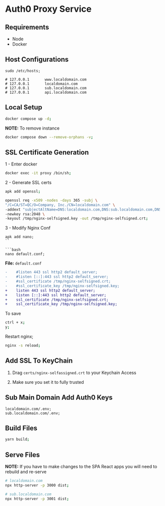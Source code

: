 # Auth0 Proxy Service

## Requirements

- Node
- Docker

## Host Configurations

```
sudo /etc/hosts;

# 127.0.0.1       www.localdomain.com
# 127.0.0.1       localdomain.com
# 127.0.0.1       sub.localdomain.com
# 127.0.0.1       api.localdomain.com
```
## Local Setup

```bash
docker compose up -d;
```

**NOTE:** To remove instance

```bash
docker compose down --remove-orphans -v;
```

## SSL Certificate Generation

1 - Enter docker

```bash
docker exec -it proxy /bin/sh;
```

2 - Generate SSL certs

```bash
apk add openssl;

openssl req -x509 -nodes -days 365 -subj \
"/C=CA/ST=QC/O=Company, Inc./CN=localdomain.com" \
-addext "subjectAltName=DNS:localdomain.com,DNS:sub.localdomain.com,DNS:www.localdomain.com,DNS:api.localdomain.com" \
-newkey rsa:2048 \
-keyout /tmp/nginx-selfsigned.key -out /tmp/nginx-selfsigned.crt;
```

3 - Modify Nginx Conf

```
apk add nano;
``

```bash
nano default.conf;
```

**File:** `default.conf`

```diff
-    #listen 443 ssl http2 default_server;
-    #listen [::]:443 ssl http2 default_server;
-    #ssl_certificate /tmp/nginx-selfsigned.crt;
-    #ssl_certificate_key /tmp/nginx-selfsigned.key;
+    listen 443 ssl http2 default_server;
+    listen [::]:443 ssl http2 default_server;
+    ssl_certificate /tmp/nginx-selfsigned.crt;
+    ssl_certificate_key /tmp/nginx-selfsigned.key;
```

To save

```bash
ctrl + x;
y;
```

Restart nginx;

```bash
nginx -s reload;
```

## Add SSL To KeyChain

1. Drag `certs/nginx-selfassigned.crt` to your Keychain Access

2. Make sure you set it to fully trusted

## Sub Main Domain Add Auth0 Keys

```
localdomain.com/.env;
sub.localdomain.com/.env;
```

## Build Files

```bash
yarn build;
```

## Serve Files

**NOTE:** If you have to make changes to the SPA React apps you will need to rebuild and re-serve


```bash
# localdomain.com
npx http-server -p 3000 dist;
```

```bash
# sub.localdomain.com
npx http-server -p 3001 dist;
```



